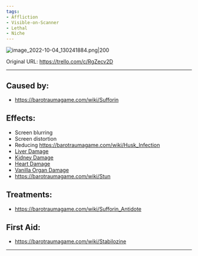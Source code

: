 ```yaml
---
tags:
- Affliction
- Visible-on-Scanner
- Lethal
- Niche
---
```


![image_2022-10-04_130241884.png\|200](/Torso/Sufforin%20Poisoning%20-%20Attachments/68045a99168cdecd5f71f979.png)

Original URL: https://trello.com/c/RgZecv2D

---

## Caused by:

- https://barotraumagame.com/wiki/Sufforin

## Effects:

- Screen blurring
- Screen distortion
- Reducing https://barotraumagame.com/wiki/Husk_Infection
- [Liver Damage](Liver%20Damage.md)
- [Kidney Damage](Kidney%20Damage.md)
- [Heart Damage](../Heart/Heart%20Damage.md)
- [Vanilla Organ Damage](Vanilla%20Organ%20Damage.md)
- https://barotraumagame.com/wiki/Stun

## Treatments:

- https://barotraumagame.com/wiki/Sufforin_Antidote

## First Aid:

- https://barotraumagame.com/wiki/Stabilozine

---

